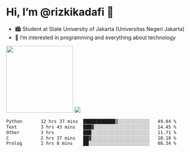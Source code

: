 # Hi, I’m @rizkikadafi 👋
- 🏙 Student at State University of Jakarta (Universitas Negeri Jakarta)
- 👀 I’m interested in programming and everything about technology
<img height="180em" src="https://github-readme-stats.vercel.app/api?username=rizkikadafi&show_icons=true&hide_border=true&&count_private=true&include_all_commits=true" />
<img src="https://github-readme-stats.vercel.app/api/top-langs/?username=rizkikadafi&show_icons=true&hide_border=true&&count_private=true&include_all_commits=true" />

<!--START_SECTION:waka-->

```txt
Python       12 hrs 37 mins  ████████████▒░░░░░░░░░░░░   49.04 %
Text         3 hrs 43 mins   ███▓░░░░░░░░░░░░░░░░░░░░░   14.45 %
Other        3 hrs           ███░░░░░░░░░░░░░░░░░░░░░░   11.71 %
C            2 hrs 37 mins   ██▓░░░░░░░░░░░░░░░░░░░░░░   10.18 %
Prolog       2 hrs 8 mins    ██░░░░░░░░░░░░░░░░░░░░░░░   08.34 %
```

<!--END_SECTION:waka-->

<!---
rizkikadafi/rizkikadafi is a ✨ special ✨ repository because its `README.md` (this file) appears on your GitHub profile.
You can click the Preview link to take a look at your changes.
--->
